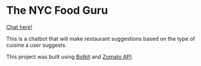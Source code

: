 # The NYC Food Guru

[Chat here!](https://connielok-chatbot-4.glitch.me/)

This is a chatbot that will make restaurant suggestions based on the type of cuisine a user suggests.

This project was built using [Botkit](https://github.com/howdyai/botkit/tree/master/packages/generator-botkit#readme) and [Zomato API](https://developers.zomato.com/).
